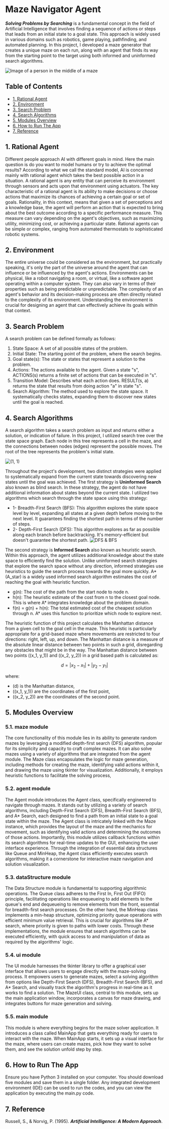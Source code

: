 # Maze Navigator Agent
***Solving Problems by Searching*** is a fundamental concept in the field of Artificial Intelligence that  involves finding a sequence of actions or steps that leads from an initial state to a goal state. This approach is widely used in various domains such as robotics, game playing, pathfinding, and automated planning. In this project, I developed a maze generator that creates a unique maze on each run, along with an agent that finds its way from the starting point to the target using both informed and uninformed search algorithms.

![Image of a person in the middle of a maze](https://github.com/PeymanKh/Maze-solver-Agent/assets/118134658/0b002b9d-99ea-462e-990e-399989c062b8)

## Table of Contents
- [1. Rational Agent](#agent)
- [2. Environment](#environment)
- [3. Search Problem](#search)
- [4. Search Algorithms](#algorithms)
- [5. Modules Overview](#algorithms)
- [6. How to Run The App](#app)
- [7. Reference](#credits)




<a name="agent"></a>
## 1. Rational Agent 
Different people approach AI with different goals in mind. Here the main question is do you want to model humans or try to achieve the optimal results? 
According to what we call the standard model, AI is concerned mainly with rational agent which takes the best possible action in a situation. A rational agent is any entity that can perceive its environment through sensors and acts upon that environment using actuators. The key characteristic of a rational agent is its ability to make decisions or choose actions that maximize its chances of achieving a certain goal or set of goals. Rationality, in this context, means that given a set of perceptions and a knowledge base, the agent will perform an action that is expected to bring about the best outcome according to a specific performance measure. This measure can vary depending on the agent's objectives, such as maximizing utility, minimizing cost, or achieving a particular state.
Rational agents can be simple or complex, ranging from automated thermostats to sophisticated robotic systems.

<a name="environment"></a>
## 2. Environment
The entire universe could be considered as the environment, but practically speaking, it's only the part of the universe around the agent that can influence or be influenced by the agent's actions. Environments can be physical, like a robot navigating a room, or virtual, like a software agent operating within a computer system. They can also vary in terms of their properties such as being predictable or unpredictable. The complexity of an agent's behavior and its decision-making process are often directly related to the complexity of its environment. Understanding the environment is crucial for designing an agent that can effectively achieve its goals within that context.


<a name="search"></a>
## 3. Search Problem
A search problem can be defined formally as follows:
1. State Space: A set of all possible states of the problem.
2. Initial State: The starting point of the problem, where the search begins.
3. Goal state(s): The state or states that represent a solution to the problem.
4. Actions: The actions available to the agent. Given a state "s", ACTIONS(s) returns a finite set of actions that can be executed in "s".
5. Transition Model: Describes what each action does. RESULT(s, a) returns the state that results from doing action "a" in state "s".
6. Search Algorithm: The method used to explore the state space. It systematically checks states, expanding them to discover new states until the goal is reached.


<a name="algorithms"></a>
## 4. Search Algorithms
A search algorithm takes a search problem as input and returns either a solution, or indication of failure. In this project, I utilized search tree over the state space graph. Each node in this tree represents a cell in the maze, and the connections between nodes (edges) represent the possible moves. The root of the tree represents the problem's initial state.

![(1, 1)](https://github.com/PeymanKh/Maze_Navigator_Agent/assets/118134658/98fbb387-0ca7-466d-96ca-6ff5ccabbf20)

Throughout the project's development, two distinct strategies were applied to systematically expand from the current state towards discovering new states until the goal was achieved. 
The first strategy is **Uninformed Search** also known as blind search. In these strategy, the agent do not have additional information about states beyond the current state. I utilized two algorithms which search through the state space using this strategy:
* 1- Breadth-First Search (BFS): This algorithm explores the state space level by level, expanding all states at a given depth before moving to the next level. It guarantees finding the shortest path in terms of the number of steps.
* 2- Depth-First Search (DFS): This algorithm explores as far as possible along each branch before backtracking. It's memory-efficient but doesn't guarantee the shortest path.
![DFS & BFS](https://github.com/PeymanKh/Maze_Navigator_Agent/assets/118134658/3dee7b5e-9ade-49e7-8643-e24a9a7a480a)

The second strategy is **Informed Search** also known as heuristic search. Within this approach, the agent utilizes additional knowledge about the state space to efficiently find the solution. Unlike uninformed search strategies that explore the search space without any direction, informed strategies use heuristics to guide the search process towards the goal more quickly. A* (A_star) is a  widely used informed search algorithm estimates the cost of reaching the goal with heuristic function.
- g(n):  The cost of the path from the start node to node n.
- h(n): The heuristic estimate of the cost from n to the closest goal node. This is where A* integrates knowledge about the problem domain.
- f(n) = g(n) + h(n): The total estimated cost of the cheapest solution through n. A* uses this function to prioritize which node to explore next.

The heuristic function of this project calculates the Manhattan distance from a given cell to the goal cell in the maze. This heuristic is particularly appropriate for a grid-based maze where movements are restricted to four directions: right, left, up, and down. The Manhattan distance is a measure of the absolute linear distance between two points in such a grid, disregarding any obstacles that might be in the way.
The Manhattan distance between two points \((x_1, y_1)\) and \((x_2, y_2)\) in a grid based path is calculated as:


$$
d = |x_2 - x_1| + |y_2 - y_1|
$$

where:

- \(d\) is the Manhattan distance,
- \((x_1, y_1)\) are the coordinates of the first point,
- \((x_2, y_2)\) are the coordinates of the second point.


<a name="module"></a>
## 5. Modules Overview
###  5.1. maze module
The core functionality of this module lies in its ability to generate random mazes by leveraging a modified depth-first search (DFS) algorithm, popular for its simplicity and capacity to craft complex mazes. It can also solve mazes using a variety of algorithms that are integrated from the agent module. 
The Maze class encapsulates the logic for maze generation, including methods for creating the maze, identifying valid actions within it, and drawing the maze using tkinter for visualization. Additionally, it employs heuristic functions to facilitate the solving process, 
###  5.2. agent module
The Agent module introduces the Agent class, specifically engineered to navigate through mazes. It stands out by utilizing a variety of search algorithms, including Depth-First Search (DFS), Breadth-First Search (BFS), and A* Search, each designed to find a path from an initial state to a goal state within the maze. The Agent class is intricately linked with the Maze instance, which provides the layout of the maze and the mechanics for movement, such as identifying valid actions and determining the outcomes of those actions. Importantly, this module utilizes callback functions within its search algorithms for real-time updates to the GUI, enhancing the user interface experience. Through the integration of essential data structures like Queue and MinHeap, the Agent class efficiently executes search algorithms, making it a cornerstone for interactive maze navigation and solution visualization.
###  5.3. dataStructure module
The Data Structure module is fundamental to supporting algorithmic operations. The Queue class adheres to the First In, First Out (FIFO) principle, facilitating operations like enqueueing to add elements to the queue's end and dequeueing to remove elements from the front, essential for breadth-first search processes. On the other hand, the MinHeap class implements a min-heap structure, optimizing priority queue operations with efficient minimum value retrieval. This is crucial for algorithms like A* search, where priority is given to paths with lower costs. Through these implementations, the module ensures that search algorithms can be executed efficiently, with quick access to and manipulation of data as required by the algorithms' logic.
###  5.4. ui module
The UI module harnesses the tkinter library to offer a graphical user interface that allows users to engage directly with the maze-solving process. It empowers users to generate mazes, select a solving algorithm from options like Depth-First Search (DFS), Breadth-First Search (BFS), and A* Search, and visually track the algorithm's progress in real-time as it works to find a solution. The MazeUI class, central to this module, sets up the main application window, incorporates a canvas for maze drawing, and integrates buttons for maze generation and solving.
### 5.5. main module
This module is where everything begins for the maze solver application. It introduces a class called MainApp that gets everything ready for users to interact with the maze. When MainApp starts, it sets up a visual interface for the maze, where users can create mazes, pick how they want to solve them, and see the solution unfold step by step. 


<a name="app"></a>
## 6. How to Run The App
Ensure you have Python 3 installed on your computer. You should download five modules and save them in a single folder. Any integrated development environment (IDE) can be used to run the codes, and you can view the application by executing the main.py code.


<a name="credits"></a>
## 7. Reference
Russell, S., & Norvig, P. (1995). ***Artificial Intelligence: A Modern Approach***.
